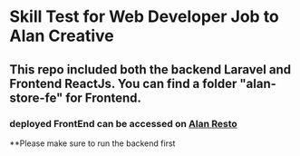 <h1>Skill Test for Web Developer Job to Alan Creative</h1>
<h2>This repo included both the backend Laravel and Frontend ReactJs. You can find a folder "alan-store-fe" for Frontend.</h2>

<h3>deployed FrontEnd can be accessed on <a href="https://alan-resto-two.vercel.app/" target="_blank">Alan Resto</a></h3>
**Please make sure to run the backend first

